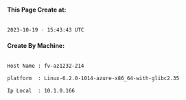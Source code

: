 
   
#### This Page Create at:

```bash

2023-10-19 - 15:43:43 UTC

```

#### Create By Machine:

```bash

Host Name : fv-az1232-214

platform  : Linux-6.2.0-1014-azure-x86_64-with-glibc2.35

Ip Local  : 10.1.0.166

```

